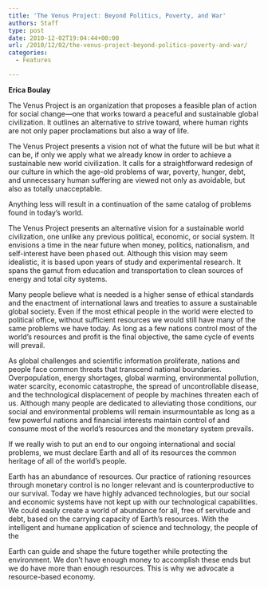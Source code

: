 ```yaml
---
title: 'The Venus Project: Beyond Politics, Poverty, and War'
authors: Staff
type: post
date: 2010-12-02T19:04:44+00:00
url: /2010/12/02/the-venus-project-beyond-politics-poverty-and-war/
categories:
  - Features

---
```

**Erica Boulay**

The Venus Project is an organization that proposes a feasible plan of action for social change—one that works toward a peaceful and sustainable global civilization. It outlines an alternative to strive toward, where human rights are not only paper proclamations but also a way of life.

The Venus Project presents a vision not of what the future will be but what it can be, if only we apply what we already know in order to achieve a sustainable new world civilization. It calls for a straightforward redesign of our culture in which the age-old problems of war, poverty, hunger, debt, and unnecessary human suffering are viewed not only as avoidable, but also as totally unacceptable.

Anything less will result in a continuation of the same catalog of problems found in today’s world.

The Venus Project presents an alternative vision for a sustainable world civilization, one unlike any previous political, economic, or social system. It envisions a time in the near future when money, politics, nationalism, and self-interest have been phased out. Although this vision may seem idealistic, it is based upon years of study and experimental research. It spans the gamut from education and transportation to clean sources of energy and total city systems.

Many people believe what is needed is a higher sense of ethical standards and the enactment of international laws and treaties to assure a sustainable global society. Even if the most ethical people in the world were elected to political office, without sufficient resources we would still have many of the same problems we have today. As long as a few nations control most of the world’s resources and profit is the final objective, the same cycle of events will prevail.

As global challenges and scientific information proliferate, nations and people face common threats that transcend national boundaries. Overpopulation, energy shortages, global warming, environmental pollution, water scarcity, economic catastrophe, the spread of uncontrollable disease, and the technological displacement of people by machines threaten each of us. Although many people are dedicated to alleviating those conditions, our social and environmental problems will remain insurmountable as long as a few powerful nations and financial interests maintain control of and consume most of the world’s resources and the monetary system prevails.

If we really wish to put an end to our ongoing international and social problems, we must declare Earth and all of its resources the common heritage of all of the world’s people.

Earth has an abundance of resources. Our practice of rationing resources through monetary control is no longer relevant and is counterproductive to our survival. Today we have highly advanced technologies, but our social and economic systems have not kept up with our technological capabilities. We could easily create a world of abundance for all, free of servitude and debt, based on the carrying capacity of Earth’s resources. With the intelligent and humane application of science and technology, the people of the

Earth can guide and shape the future together while protecting the environment. We don’t have enough money to accomplish these ends but we do have more than enough resources. This is why we advocate a resource-based economy.
